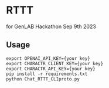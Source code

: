 # RTTT
for GenLAB Hackathon Sep 9th 2023

## Usage
```
export OPENAI_API_KEY={your key}
export CHARACTR_CLIENT_KEY={your key}
export CHARACTR_API_KEY={your key}
pip install -r requirements.txt
python Chat_RTTT_CLIproto.py
```
